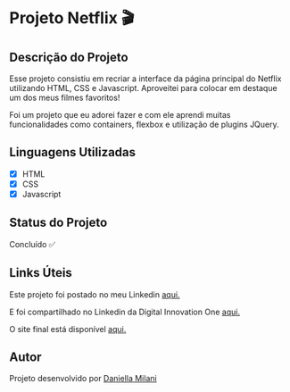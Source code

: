 # Projeto Netflix 🎬

## Descrição do Projeto

Esse projeto consistiu em recriar a interface da página principal do Netflix utilizando HTML, CSS e Javascript. Aproveitei para colocar em destaque um dos meus filmes favoritos!

Foi um projeto que eu adorei fazer e com ele aprendi muitas funcionalidades como containers, flexbox e utilização de plugins JQuery.

## Linguagens Utilizadas

- [x] HTML
- [x] CSS
- [x] Javascript

## Status do Projeto

Concluído ✅

## Links Úteis

Este projeto foi postado no meu Linkedin [aqui.](https://www.linkedin.com/posts/daniella-milani_frontend-mulheresnatecnologia-bootcamp-activity-6723911640456192000-PjAT)

E foi compartilhado no Linkedin da Digital Innovation One [aqui.](https://www.linkedin.com/posts/digitalinnovation-one_a-daniella-milani-est%C3%A1-em-rumo-%C3%A0-constru%C3%A7%C3%A3o-activity-6726130343558152192-0ekm)

O site final está disponível [aqui.](danimilani.github.io/projetonetflix/)

## Autor

Projeto desenvolvido por [Daniella Milani](https://www.linkedin.com/in/daniella-milani/)
